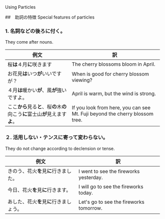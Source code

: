 Using Particles

##　助詞の特徴
Special features of particles

### 1. 名詞などの後ろに付く。

They come after nouns.

|例文|訳|
| --- | --- |
|桜**は**４月**に**咲きます|The cherry blossoms bloom in April.|
|お花見**は**いつ**が**いいですが？|When is good for cherry blossom viewing?|
|４月**は**暖かい**が**、風**が**強いですよ。|April is warm, but the wind is strong.|
|ここ**から**見る**と**、桜**の**木**の**向こう**に**富士山**が**見えます**よ**。|If you look from here, you can see Mt. Fuji beyond the cherry blossom tree.|

### ２. 活用しない・テンスに寄って変わらない。
They do not change according to declension or tense.

|例文|訳|
| --- | --- |
|きのう、花火**を**見**に**行きました。|I went to see the fireworks yesterday.|
|今日、花火**を**見**に**行きます。|I will go to see the fireworks today.|
|あした、花火**を**見**に**行きましょう。|Let's go to see the fireworks tomorrow.|